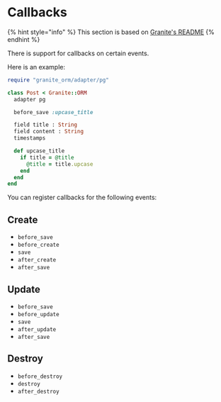 # Callbacks

{% hint style="info" %}
This section is based on [Granite's README](https://docs.amberframework.org/granite)
{% endhint %}

There is support for callbacks on certain events.

Here is an example:

```ruby
require "granite_orm/adapter/pg"

class Post < Granite::ORM
  adapter pg

  before_save :upcase_title

  field title : String
  field content : String
  timestamps

  def upcase_title
    if title = @title
      @title = title.upcase
    end
  end
end
```

You can register callbacks for the following events:

## Create

* `before_save`
* `before_create`
* `save`
* `after_create`
* `after_save`

## Update

* `before_save`
* `before_update`
* `save`
* `after_update`
* `after_save`

## Destroy

* `before_destroy`
* `destroy`
* `after_destroy`

